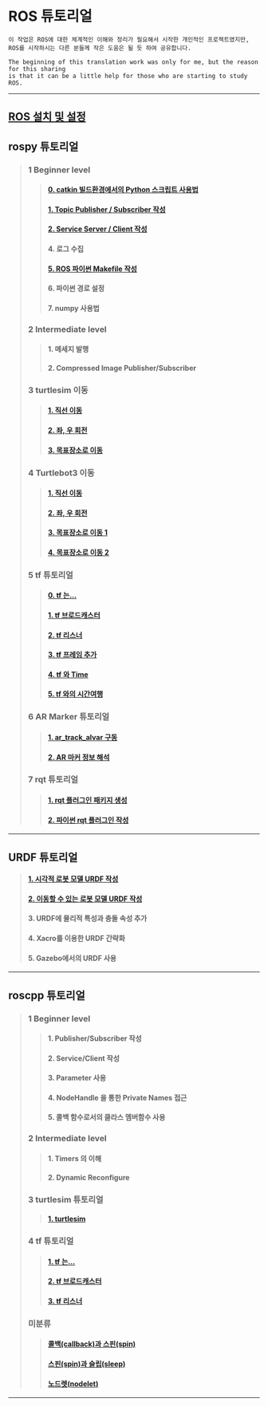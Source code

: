 # ROS 튜토리얼

```
이 작업은 ROS에 대한 체계적인 이해와 정리가 필요해서 시작한 개인적인 프로젝트였지만, 
ROS를 시작하시는 다른 분들께 작은 도움은 될 듯 하여 공유합니다. 
```

```
The beginning of this translation work was only for me, but the reason for this sharing
is that it can be a little help for those who are starting to study ROS.
```

---



## [ROS 설치 및 설정](./install_n_config/install_ROS.md)



##  rospy 튜토리얼
>
>
>
>### 1 Beginner level
>>
>>####      [0. catkin 빌드환경에서의 Python 스크립트 사용법](./rospy/rospy_0_How2UsePythonWithCatkin.md)
>>
>>
>>####        [1. Topic Publisher / Subscriber 작성](./rospy/rospy_1_WritingPubSub.md)
>>
>>####        [2. Service Server / Client 작성](./rospy/rospy_2_WritingServiceClient.md)
>>
>>####        4. 로그 수집
>>
>>####        [5. ROS 파이썬 Makefile 작성](./rospy/rospy_5_WritingROS_pythonMakefile.md)
>>
>>####        6. 파이썬 경로 설정
>>
>>####        7. numpy 사용법
>
>
>
>###   2 Intermediate level
>
>>####      1. 메세지 발행
>>
>>####      2. Compressed Image Publisher/Subscriber
>
>
>
>### 3 turtlesim 이동
>
>>####      [1. 직선 이동](./rospy/mv_tutle_1_MoveInStraightLine.md)
>>
>>####      [2. 좌, 우 회전](./rospy/mv_tutle_2_RotateLeftRight.md)
>>
>>####      [3. 목표장소로 이동](./rospy/mv_tutle_3_Go2Goal.md)
>>
>
>
>
>### 4 Turtlebot3 이동
>
>> #### [1. 직선 이동](./rospy/tb3_1_MoveInStraightLine.md)
>>
>> #### [2. 좌, 우 회전](./rospy/tb3_2_RotateLeftRight.md)
>>
>> #### [3. 목표장소로 이동 1](./rospy/tb3_3_Go2Goal.md)
>>
>> #### [4. 목표장소로 이동 2](./rospy/tb3_4_GoToGoal.md)
>>
> 
>
>
>### 5 tf 튜토리얼
>
>>
>>####      [0. tf 는...](./rospy/tf_0_Instroduction.md)
>>
>>####      [1. tf 브로드캐스터](./rospy/tf_1_broadcaster.md)
>>
>>####      [2. tf 리스너](./rospy/tf_2_listener.md)
>>
>>####      [3. tf 프레임 추가](./rospy/tf_3_adding_frame.md)
>>
>>####      [4. tf 와 Time](./rospy/tf_4_tf_n_time.md)
>>
>>####      [5. tf 와의 시간여행](./rospy/tf_3_adding_frame.md)
>>
> 
>
>
>### 6 AR Marker 튜토리얼
>
>>
>>####      [1. ar_track_alvar 구동](./rospy/ar_1_ar_track_alvar.md)
>>
>>
>>####      [2. AR 마커 정보 해석](./rospy/ar_2_analysis_marker.md)
>>
>
>
>
>### 7 rqt 튜토리얼
>
>>
>>####      [1. rqt 플러그인 패키지 생성](./rospy/rqt_1_create_rqt_plugin_pkg.md)
>>
>>
>>####      [2. 파이썬 rqt 플러그인 작성](./rospy/rqt_2_writing_python_plugin.md)
>>
>
>
---



## URDF 튜토리얼
>
>
>
>####      [1. 시각적 로봇 모델 URDF 작성](./urdf/urdf_1_building_visual_robot_model.md)
>
>####      [2. 이동할 수 있는 로봇 모델 URDF 작성](./urdf/urdf_2_building_movable_robot_model.md)
>
>####      3. URDF에 물리적 특성과 충돌 속성 추가
>
>####      4. Xacro를 이용한 URDF 간략화
>
>####      5. Gazebo에서의 URDF 사용
>
>
---



## roscpp 튜토리얼
>
>
>
>### 1 Beginner level
>>####      1. Publisher/Subscriber 작성
>>
>>####      2. Service/Client 작성
>>
>>####      3. Parameter 사용
>>
>>####      4. NodeHandle 을 통한 Private Names 접근
>>
>>####      5. 콜백 함수로서의 클라스 멤버함수 사용
>>
>
>
>
>### 2 Intermediate level
>
>>####     1. Timers 의 이해
>>
>>####     2. Dynamic Reconfigure
>>
>
>
>
>### 3 turtlesim 튜토리얼
>
>>####     [1. turtlesim](./roscpp/turtlesim.md)
>>
>
>
>
>### 4 tf 튜토리얼
>
>>
>>####      [1. tf 는... ](./roscpp/tf_1_Instroduction.md)
>>
>>####      [2. tf 브로드캐스터](./roscpp/tf_2_broadcaster.md)
>>
>>####      [3. tf 리스너](./roscpp/tf_3_listener.md)
>>
>
>
>
>### 미분류
>
>>####      [콜백(callback)과 스핀(spin)](./roscpp/callback_n_spin.md)
>>
>>####      [스핀(spin)과 슬립(sleep)](./roscpp/spin_n_sleep.md)
>>
>>#### [노드렛(nodelet)](./roscpp/nodelet.md)
---

